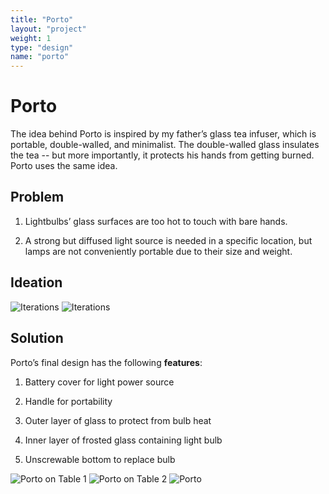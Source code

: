 ```yaml
---
title: "Porto"
layout: "project"
weight: 1
type: "design"
name: "porto"
---
```


# Porto

The idea behind Porto is inspired by my father’s glass tea infuser, which is portable, double-walled, and minimalist. The double-walled glass insulates the tea -- but more importantly, it protects his hands from getting burned. Porto uses the same idea.



## Problem

1) Lightbulbs’ glass surfaces are too hot to touch with bare hands.

2) A strong but diffused light source is needed in a specific location, but lamps are not conveniently portable due to their size and weight.


## Ideation

![Iterations](/iterations.png "Iterations")
![Iterations](/img/Portoiterationsrendered.png)


## Solution

Porto’s final design has the following **features**:
1) Battery cover for light power source

2) Handle for portability

3) Outer layer of glass to protect from bulb heat

4) Inner layer of frosted glass containing light bulb

5) Unscrewable bottom to replace bulb


![Porto on Table 1](/img/Portorenderedtable.png)
![Porto on Table 2](/img/Portorenderedabstract.png)
![Porto](/img/main.png)

